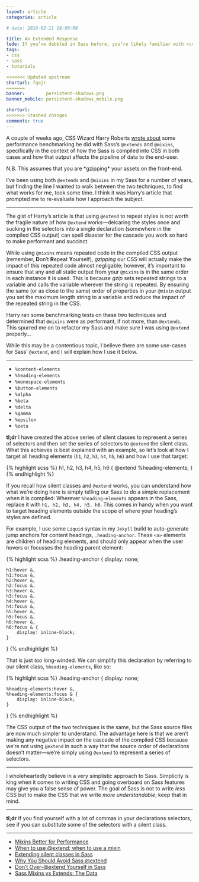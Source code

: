 ```yaml
---
layout: article
categories: article

# date: 2016-03-11 18:00:00

title: An Extended Response
lede: If you’ve dabbled in Sass before, you’re likely familiar with <code>@extends</code> and <code>@mixins</code>, but is there any use-case for <code>@extend</code>? Given the benchmark performance of the two, can we still be confident in the cascade when <code>@extending</code> in Sass?
tags:
- css
- sass
- tutorials

<<<<<<< Updated upstream
shorturl: fqojr
=======
banner:        persistent-shadows.png
banner_mobile: persistent-shadows_mobile.png

shorturl:
>>>>>>> Stashed changes
comments: true
---
```



A couple of weeks ago, CSS Wizard Harry Roberts [wrote about](http://csswizardry.com/2016/02/mixins-better-for-performance/) some performance benchmarking he did with Sass’s `@extends` and `@mixins`, specifically in the context of how the Sass is compiled into CSS in both cases and how that output affects the pipeline of data to the end-user.

<div class="edit">
    <p>N.B. This assumes that you are *gzipping* your assets on the front-end.</p>
</div>

I’ve been using both `@extends` and `@mixins` in my Sass for a number of years, but finding the line I wanted to walk between the two techniques, to find what works for me, took some time. I think it was Harry’s article that prompted me to re-evaluate how I approach the subject.


--------


The gist of Harry’s article is that using `@extend` to repeat styles is not worth the fragile nature of how `@extend` works—delcaring the styles once and sucking in the selectors into a single declaration (somewhere in the compiled CSS output) can spell disaster for the cascade you work so hard to make performant and succinct.

While using `@mixins` means repeated code in the compiled CSS output (remember, **D**on’t **R**epeat **Y**ourself), *gzipping* our CSS will actually make the impact of this repeated code almost negligable; however, it’s important to ensure that any and all static output from your `@mixins` is in the same order in each instance it is used. This is because *gzip* sets repeated strings to a variable and calls the variable wherever the string is repeated. By ensuring the same (or as close to the same) order of properties in your `@mixin` output you set the maximum length string to a variable and reduce the impact of the repeated string in the CSS.

Harry ran some benchmarking tests on these two techniques and determined that `@mixins` were as performant, if not more, than `@extends`. This spurred me on to refactor my Sass and make sure I was using `@extend` properly...

While this may be a contentious topic, I believe there are some use-cases for Sass’ `@extend`, and I will explain how I use it below.


--------


- `%content-elements`
- `%heading-elements`
- `%monospace-elements`
- `%button-elements`
- `%alpha`
- `%beta`
- `%delta`
- `%gamma`
- `%epsilon`
- `%zeta`

**tl;dr** I have created the above series of silent classes to represent a series of selectors and then set the series of selectors to `@extend` the silent class. What this achieves is best explained with an example, so let’s look at how I target all heading elements (`h1`, `h2`, `h3`, `h4`, `h5`, `h6`) and how I use that target:

{% highlight scss %}
h1,
h2,
h3,
h4,
h5,
h6 {
    @extend %heading-elements;
}
{% endhighlight %}

If you recall how silent classes and `@extend` works, you can understand how what we’re doing here is simply telling our Sass to do a simple replacement when it is compiled: Wherever `%heading-elements` appears in the Sass, replace it with `h1, h2, h3, h4, h5, h6`. This comes in handy when you want to target heading elements outside the scope of where your heading’s styles are defined.

For example, I use some `Liquid` syntax in my `Jekyll` build to auto-generate jump anchors for content headings, `.heading-anchor`. These `<a>` elements are children of heading elements, and should only appear when the user hovers or focusses the heading parent element:

{% highlight scss %}
.heading-anchor {
    display: none;

    h1:hover &,
    h1:focus &,
    h2:hover &,
    h2:focus &,
    h3:hover &,
    h3:focus &,
    h4:hover &,
    h4:focus &,
    h5:hover &,
    h5:focus &,
    h6:hover &,
    h6:focus & {
        display: inline-block;
    }
}
{% endhighlight %}

That is just *too* long-winded. We can simplify this declaration by referring to our silent class, `%heading-elements`, like so:

{% highlight scss %}
.heading-anchor {
    display: none;

    %heading-elements:hover &,
    %heading-elements:focus & {
        display: inline-block;
    }
}
{% endhighlight %}

The CSS output of the two techniques is the same, but the Sass source files are now much simpler to understand. The advantage here is that we aren’t making any negative impact on the cascade of the compiled CSS because we’re not using `@extend` in such a way that the source order of declarations doesn’t matter—we’re simply using `@extend` to represent a series of selectors.


--------


I wholeheartedly believe in a very simplistic approach to Sass. Simplicity is king when it comes to writing CSS and going overboard on Sass features may give you a false sense of power. The goal of Sass is not to write *less* CSS but to make the CSS that we write *more understandable*; keep that in mind.


--------


**tl;dr** If you find yourself with a lot of commas in your declarations selectors, see if you can substitute some of the selectors with a silent class.



--------


- [Mixins Better for Performance](http://csswizardry.com/2016/02/mixins-better-for-performance/)
- [When to use @extend; when to use a mixin](http://csswizardry.com/2014/11/when-to-use-extend-when-to-use-a-mixin/)
- [Extending silent classes in Sass](http://csswizardry.com/2014/01/extending-silent-classes-in-sass/)
- [Why You Should Avoid Sass @extend](http://www.sitepoint.com/avoid-sass-extend/)
- [Don’t Over-@extend Yourself in Sass](http://pressupinc.com/blog/2014/11/dont-overextend-yourself-in-sass/)
- [Sass Mixins vs Extends: The Data](https://tech.bellycard.com/blog/sass-mixins-vs-extends-the-data/)
